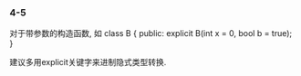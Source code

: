 ### 4-5 ###

对于带参数的构造函数, 如
	class B {
	public:
		explicit B(int x = 0, bool b = true);
	}

建议多用explicit关键字来进制隐式类型转换.